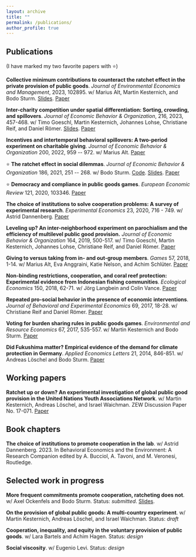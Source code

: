 ```yaml
---
layout: archive
title: ""
permalink: /publications/
author_profile: true
---
```


## Publications

(I have marked my two favorite papers with &#11088;)

**Collective minimum contributions to counteract the ratchet effect in the private provision of public goods**. 
*Journal of Environmental Economics and Management*, 2023, 102895. w/ Marius Alt, Martin Kesternich, and Bodo Sturm.
[Slides](/files/Ratchet_II.pdf). [Paper](https://doi.org/10.1016/j.jeem.2023.102895)

**Inter-charity competition under spatial differentiation: Sorting, crowding, and spillovers**. *Journal of 
Economic Behavior & Organization*, 216, 2023, 457-468. w/ Timo Goeschl, Martin Kesternich, Johannes Lohse, Christiane Reif, 
and Daniel Römer. [Slides](/files/Charity_Competition.pdf). [Paper](https://doi.org/10.1016/j.jebo.2023.10.013)

**Incentives and intertemporal behavioral spillovers: A two-period experiment on charitable giving**. *Journal of 
Economic Behavior & Organization* 200, 2022, 959 -- 972. w/ Marius Alt.
[Paper](https://www.sciencedirect.com/science/article/pii/S0167268122001895) 

&#11088; **The ratchet effect in social dilemmas**. *Journal of Economic Behavior & Organization* 186, 2021, 251 -- 268. 
w/ Bodo Sturm. [Code](https://github.com/cgallier/GS_21). [Slides](/files/Ratchet_I_Slides.pdf). [Paper](https://www.sciencedirect.com/science/article/abs/pii/S0167268121001220)

&#11088; **Democracy and compliance in public goods games**. *European Economic Review* 121, 2020, 103346. 
[Paper](https://doi.org/10.1016/j.euroecorev.2019.103346)

**The choice of institutions to solve cooperation problems: A survey of experimental research**. *Experimental Economics* 23,
2020, 716 - 749. w/ Astrid Dannenberg. [Paper](https://doi.org/10.1007/s10683-019-09629-8)

**Leveling up? An inter-neighborhood experiment on parochialism and the efficiency of multilevel public good provision.**
*Journal of Economic Behavior & Organization* 164, 2019, 500-517. w/ Timo Goeschl, Martin Kesternich, Johannes Lohse,
Christiane Reif, and Daniel Römer. [Paper](https://doi.org/10.1016/j.jebo.2019.05.028)

**Giving to versus taking from in- and out-group members**. *Games* 57, 2018, 1-14. w/ Marius Alt, Eva Anggraini, 
Katie Nelson, and Achim Schlüter. [Paper](https://doi.org/10.3390/g9030057)

**Non-binding restrictions, cooperation, and coral reef protection: Experimental evidence from Indonesian fishing communities**.
*Ecological Economics* 150, 2018, 62-71. w/ Jörg Langbein and Colin Vance. [Paper](https://doi.org/10.1016/j.ecolecon.2018.03.006)

**Repeated pro-social behavior in the presence of economic interventions**. *Journal of Behavioral and Experimental Economics*
69, 2017, 18-28. w/ Christiane Reif and Daniel Römer. [Paper](https://doi.org/10.1016/j.socec.2017.05.003)

**Voting for burden sharing rules in public goods games**. *Environmental and Resource Economics* 67, 2017, 535-557. w/
Martin Kesternich and Bodo Sturm. [Paper](https://doi.org/10.1007/s10640-016-0022-6) 

**Did Fukushima matter? Empirical evidence of the demand for climate protection in Germany**. *Applied Economics Letters*
21, 2014, 846-851. w/ Andreas Löschel and Bodo Sturm. [Paper](https://doi.org/10.1080/13504851.2014.892194) 

## Working papers
**Ratchet up or down? An experimental investigation of global public good provision in the United Nations Youth Associations
Network**. w/ Martin Kesternich, Andreas Löschel, and Israel Waichman. ZEW Discussion Paper No. 17-071.
[Paper](https://www.google.com/url?q=https%3A%2F%2Fftp.zew.de%2Fpub%2Fzew-docs%2Fdp%2Fdp17071.pdf&sa=D)

## Book chapters
**The choice of institutions to promote cooperation in the lab**. w/ Astrid Dannenberg. 2023. In Behavioral Economics and the 
Environment: A Research Companion edited by A. Bucciol, A. Tavoni, and M. Veronesi, Routledge.

## Selected work in progress
**More frequent commitments promote cooperation, ratcheting does not**. w/ Axel Ockenfels and Bodo Sturm. 
Status: *submitted*. [Slides](/files/Ratchet_III_v1.pdf).

**On the provision of global public goods: A multi-country experiment**. w/ Martin Kesternich, Andreas Löschel, and 
Israel Waichman. Status: *draft*

**Cooperation, inequality, and equity in the voluntary provision of public goods**. w/ Lara Bartels and Achim Hagen. Status: 
*design*

**Social viscosity**. w/ Eugenio Levi. Status: *design*
